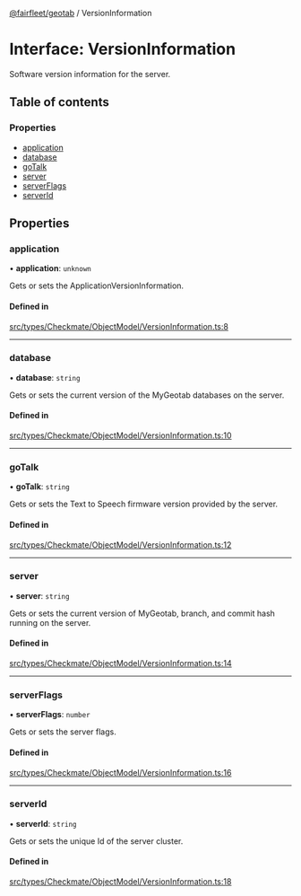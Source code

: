 [@fairfleet/geotab](../README.md) / VersionInformation

# Interface: VersionInformation

Software version information for the server.

## Table of contents

### Properties

- [application](VersionInformation.md#application)
- [database](VersionInformation.md#database)
- [goTalk](VersionInformation.md#gotalk)
- [server](VersionInformation.md#server)
- [serverFlags](VersionInformation.md#serverflags)
- [serverId](VersionInformation.md#serverid)

## Properties

### application

• **application**: `unknown`

Gets or sets the ApplicationVersionInformation.

#### Defined in

[src/types/Checkmate/ObjectModel/VersionInformation.ts:8](https://github.com/fairfleet/geotab/blob/b682f10/src/types/Checkmate/ObjectModel/VersionInformation.ts#L8)

___

### database

• **database**: `string`

Gets or sets the current version of the MyGeotab databases on the server.

#### Defined in

[src/types/Checkmate/ObjectModel/VersionInformation.ts:10](https://github.com/fairfleet/geotab/blob/b682f10/src/types/Checkmate/ObjectModel/VersionInformation.ts#L10)

___

### goTalk

• **goTalk**: `string`

Gets or sets the Text to Speech firmware version provided by the server.

#### Defined in

[src/types/Checkmate/ObjectModel/VersionInformation.ts:12](https://github.com/fairfleet/geotab/blob/b682f10/src/types/Checkmate/ObjectModel/VersionInformation.ts#L12)

___

### server

• **server**: `string`

Gets or sets the current version of MyGeotab, branch, and commit hash running on the server.

#### Defined in

[src/types/Checkmate/ObjectModel/VersionInformation.ts:14](https://github.com/fairfleet/geotab/blob/b682f10/src/types/Checkmate/ObjectModel/VersionInformation.ts#L14)

___

### serverFlags

• **serverFlags**: `number`

Gets or sets the server flags.

#### Defined in

[src/types/Checkmate/ObjectModel/VersionInformation.ts:16](https://github.com/fairfleet/geotab/blob/b682f10/src/types/Checkmate/ObjectModel/VersionInformation.ts#L16)

___

### serverId

• **serverId**: `string`

Gets or sets the unique Id of the server cluster.

#### Defined in

[src/types/Checkmate/ObjectModel/VersionInformation.ts:18](https://github.com/fairfleet/geotab/blob/b682f10/src/types/Checkmate/ObjectModel/VersionInformation.ts#L18)
